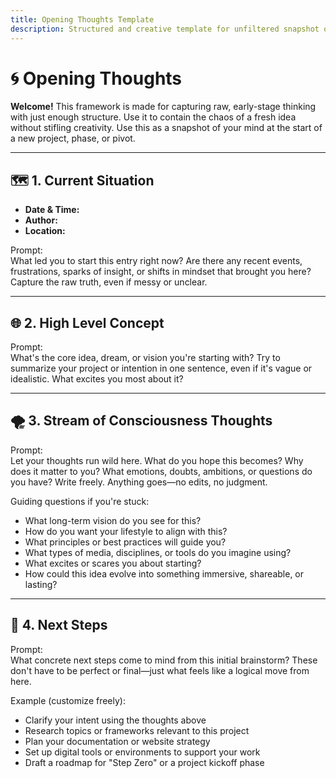 ```yaml
---
title: Opening Thoughts Template
description: Structured and creative template for unfiltered snapshot of the very beginning of an intention.
---
```


# 🌀 Opening Thoughts

**Welcome!** This framework is made for capturing raw, early-stage thinking with just enough structure. Use it to contain the chaos of a fresh idea without stifling creativity. Use this as a snapshot of your mind at the start of a new project, phase, or pivot.

---

## 🗺️ 1. Current Situation

- **Date & Time:** <!-- When are you writing this? -->
- **Author:** <!-- Who are you? -->
- **Location:** <!-- Where are you writing from? -->

Prompt:  
What led you to start this entry right now? Are there any recent events, frustrations, sparks of insight, or shifts in mindset that brought you here? Capture the raw truth, even if messy or unclear.

---

<!--truncate-->

## 🌐 2. High Level Concept

Prompt:  
What's the core idea, dream, or vision you're starting with? Try to summarize your project or intention in one sentence, even if it's vague or idealistic. What excites you most about it?

---

## 🌪️ 3. Stream of Consciousness Thoughts

Prompt:  
Let your thoughts run wild here. What do you hope this becomes? Why does it matter to you? What emotions, doubts, ambitions, or questions do you have? Write freely. Anything goes—no edits, no judgment.

Guiding questions if you're stuck:
- What long-term vision do you see for this?
- How do you want your lifestyle to align with this?
- What principles or best practices will guide you?
- What types of media, disciplines, or tools do you imagine using?
- What excites or scares you about starting?
- How could this idea evolve into something immersive, shareable, or lasting?

---

## 💬 4. Next Steps

Prompt:  
What concrete next steps come to mind from this initial brainstorm? These don't have to be perfect or final—just what feels like a logical move from here.

Example (customize freely):
- Clarify your intent using the thoughts above
- Research topics or frameworks relevant to this project
- Plan your documentation or website strategy
- Set up digital tools or environments to support your work
- Draft a roadmap for "Step Zero" or a project kickoff phase
